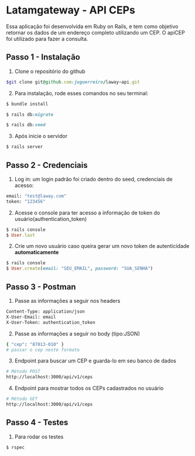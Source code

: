 # Latamgateway - API CEPs
Essa aplicação foi desenvolvida em Ruby on Rails, e tem como objetivo retornar os dados de um endereço completo utilizando um CEP. 
O apiCEP foi utilizado para fazer a consulta.

## Passo 1 - Instalação
1. Clone o repositório do github
```ruby
$git clone git@github.com:juguerreiro/laway-api.git
```

2. Para instalação, rode esses comandos no seu terminal:

```ruby
$ bundle install
```
```ruby
$ rails db:migrate
```
```ruby
$ rails db:seed
```

3. Após inicie o servidor
```ruby
$ rails server
```

## Passo 2 - Credenciais
1. Log in: um login padrão foi criado dentro do seed, credenciais de acesso:

```sh
email: "test@laway.com"
token: "123456"
```
2. Acesse o console para ter acesso a informação de token do usuário(authentication_token)
```ruby
$ rails console
$ User.last
```

2. Crie um novo usuário caso queira gerar um novo token de autenticidade **automaticamente**
```ruby
$ rails console
$ User.create(email: "SEU_EMAIL", password: "SUA_SENHA")
```

## Passo 3 - Postman
1. Passe as informações a seguir nos headers
```sh                                   
Content-Type: application/json     
X-User-Email: email         
X-User-Token: authentication_token                 
```
2. Passe as informações a seguir no body (tipo:JSON)
```sh
{ "cep": "87013-010" }
# passar o cep neste formato
```
3. Endpoint para buscar um CEP e guarda-lo em seu banco de dados
```sh
# Método POST
http://localhost:3000/api/v1/ceps
```
4. Endpoint para mostrar todos os CEPs cadastrados no usuário
```sh
# Método GET
http://localhost:3000/api/v1/ceps
```

## Passo 4 - Testes
1. Para rodar os testes 
```ruby
$ rspec
```
